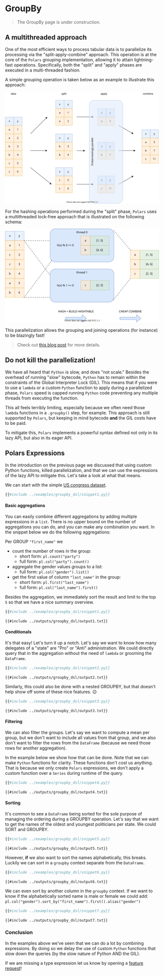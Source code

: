 # GroupBy

> The GroupBy page is under construction.

## A multithreaded approach

One of the most efficient ways to process tabular data is to parallelize its processing
via the "split-apply-combine" approach. This operation is at the core of the `Polars`
grouping implementation, allowing it to attain lightning-fast operations. Specifically, both the "split" and "apply" phases are executed in a multi-threaded
fashion.

A simple grouping operation is taken below as an example to illustrate this approach:

![](https://raw.githubusercontent.com/pola-rs/polars-static/master/docs/split-apply-combine.svg)

For the hashing operations performed during the "split" phase, `Polars` uses a
multithreaded lock-free approach that is illustrated on the following schema:

![](https://raw.githubusercontent.com/pola-rs/polars-static/master/docs/lock-free-hash.svg)

This parallelization allows the grouping and joining operations (for instance) to be
blazingly fast!

> Check out [this blog post](https://www.ritchievink.com/blog/2021/02/28/i-wrote-one-of-the-fastest-dataframe-libraries/)
> for more details.

## Do not kill the parallelization!

We have all heard that `Python` is slow, and does "not scale." Besides the overhead of
running "slow" bytecode, `Python` has to remain within the constraints of the Global
Interpreter Lock (GIL). This means that if you were to use a `lambda` or a custom `Python`
function to apply during a parallelized phase, `Polars` speed is capped running `Python`
code preventing any multiple threads from executing the function.

This all feels terribly limiting, especially because we often need those `lambda` functions in a
`.groupby()` step, for example. This approach is still supported by `Polars`, but
keeping in mind bytecode **and** the GIL costs have to be paid.

To mitigate this, `Polars` implements a powerful syntax defined not only in its lazy API,
but also in its eager API.

## Polars Expressions

In the introduction on the previous page we discussed that using custom Python functions,
killed parallelization, and that we can use the expressions of the lazy API to mitigate
this. Let's take a look at what that means.

We can start with the simple
[US congress dataset](https://github.com/unitedstates/congress-legislators).

```python
{{#include ../examples/groupby_dsl/snippet1.py}}
```

#### Basic aggregations

You can easily combine different aggregations by adding multiple expressions in a
`list`. There is no upper bound on the number of aggregations you can do, and you can
make any combination you want. In the snippet below we do the following aggregations:

Per GROUP `"first_name"` we

- count the number of rows in the group:
  - short form: `pl.count("party")`
  - full form: `pl.col("party").count()`
- aggregate the gender values groups to a list:
  - full form: `pl.col("gender").list()`
- get the first value of column `"last_name"` in the group:
  - short form: `pl.first("last_name")`
  - full form: `pl.col("last_name").first()`

Besides the aggregation, we immediately sort the result and limit to the top `5` so that
we have a nice summary overview.

```python
{{#include ../examples/groupby_dsl/snippet1.py}}
```

```text
{{#include ../outputs/groupby_dsl/output1.txt}}
```

#### Conditionals

It's that easy! Let's turn it up a notch. Let's say we want to know how
many delegates of a "state" are "Pro" or "Anti" administration. We could directly query
that in the aggregation without the need of `lambda` or grooming the `DataFrame`.

```python
{{#include ../examples/groupby_dsl/snippet2.py}}
```

```text
{{#include ../outputs/groupby_dsl/output2.txt}}
```

Similarly,  this could also be done with a nested GROUPBY, but that doesn't help show off some of these nice features. 😉

```python
{{#include ../examples/groupby_dsl/snippet3.py}}
```

```text
{{#include ../outputs/groupby_dsl/output3.txt}}
```

#### Filtering

We can also filter the groups. Let's say we want to compute a mean per group, but we
don't want to include all values from that group, and we also don't want to filter the
rows from the `DataFrame` (because we need those rows for another aggregation).

In the example below we show how that can be done. Note that we can make `Python`
functions for clarity. These functions don't cost us anything. That is because we only
create `Polars` expressions, we don't apply a custom function over a `Series` during
runtime of the query.

```python
{{#include ../examples/groupby_dsl/snippet4.py}}
```

```text
{{#include ../outputs/groupby_dsl/output4.txt}}
```

#### Sorting

It's common to see a `DataFrame` being sorted for the sole purpose of managing the ordering during a
GROUPBY operation. Let's say that we want to get the names of the oldest and youngest politicians per state. We could SORT and GROUPBY.

```python
{{#include ../examples/groupby_dsl/snippet5.py}}
```

```text
{{#include ../outputs/groupby_dsl/output5.txt}}
```

However, **if** we also want to sort the names alphabetically, this
breaks. Luckily we can sort in a `groupby` context separate from the `DataFrame`.

```python
{{#include ../examples/groupby_dsl/snippet6.py}}
```

```text
{{#include ../outputs/groupby_dsl/output6.txt}}
```

We can even sort by another column in the `groupby` context. If we want to know if the
alphabetically sorted name is male or female we could add:
`pl.col("gender").sort_by("first_name").first().alias("gender")`

```python
{{#include ../examples/groupby_dsl/snippet7.py}}
```

```text
{{#include ../outputs/groupby_dsl/output7.txt}}
```

### Conclusion

In the examples above we've seen that we can do a lot by combining expressions. By doing
so we delay the use of custom `Python` functions that slow down the queries (by the slow
nature of Python AND the GIL).

If we are missing a type expression let us know by opening a
[feature request](https://github.com/pola-rs/polars/issues/new/choose)!
